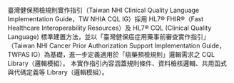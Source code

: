 ### 

<div  style="padding-left: 10px;"> 

<p>臺灣健保預檢規則實作指引（Taiwan NHI Clinical Quality Language Implementation Guide，TW NHIA CQL IG）採用 HL7® FHIR®（Fast Healthcare Interoperability Resources）及 HL7® CQL (Clinical Quality Language) 標準建置方法，並以「臺灣健保癌症用藥事前審查實作指引」（Taiwan NHI Cancer Prior Authorization Support Implementation Guide，TWPAS IG）為基礎，進一步定義適用於「癌藥預檢規則」邏輯需求之 CQL Library（邏輯模組）。
本實作指引內容涵蓋規則條件、資料檢核邏輯、共用函式與代碼定義等 Library（邏輯模組）。</p>

</div>
